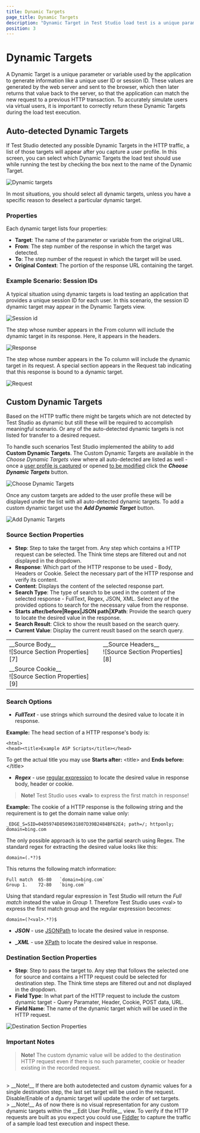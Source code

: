 ```yaml
---
title: Dynamic Targets
page_title: Dynamic Targets
description: "Dynamic Target in Test Studio load test is a unique parameter or variable used by the application to generate information like a unique user ID or session ID. Configure the dynamic parameters in load test user profile"
position: 3
---
```

# Dynamic Targets

A Dynamic Target is a unique parameter or variable used by the application to generate information like a unique user ID or session ID. These values are generated by the web server and sent to the browser, which then later returns that value back to the server, so that the application can match the new request to a previous HTTP transaction. To accurately simulate users via virtual users, it is important to correctly return these Dynamic Targets during the load test execution.

## Auto-detected Dynamic Targets

If Test Studio detected any possible Dynamic Targets in the HTTP traffic, a list of those targets will appear after you capture a user profile. In this screen, you can select which Dynamic Targets the load test should use while running the test by checking the box next to the name of the Dynamic Target.

![Dynamic targets][1]

In most situations, you should select all dynamic targets, unless you have a specific reason to deselect a particular dynamic target.

### Properties

Each dynamic target lists four properties:

- **Target**: The name of the parameter or variable from the original URL.
- **From**: The step number of the response in which the target was detected.
- **To**: The step number of the request in which the target will be used.
- **Original Context**: The portion of the response URL containing the target.

### Example Scenario: Session IDs

A typical situation using dynamic targets is load testing an application that provides a unique session ID for each user. In this scenario, the session ID dynamic target may appear in the Dynamic Targets view.

![Session id][2]

The step whose number appears in the From column will include the dynamic target in its response. Here, it appears in the headers.

![Response][3]

The step whose number appears in the To column will include the dynamic target in its request. A special section appears in the Request tab indicating that this response is bound to a dynamic target.

![Request][4]

## Custom Dynamic Targets

Based on the HTTP traffic there might be targets which are not detected by Test Studio as dynamic but still these will be required to accomplish meaningful scenario. Or any of the auto-detected dynamic targets is not listed for transfer to a desired request.

To handle such scenarios Test Studio implemented the ability to add __Custom Dynamic Targets__. The Custom Dynamic Targets are available in the _Choose Dynamic Targets_ view where all auto-detected are listed as well - once a <a href="/features/testing-types/load-testing/capturing-traffic" target="_blank">user profile is captured</a> or opened <a href="/features/testing-types/load-testing/modifying-tests" target="_blank">to be modified</a> click the ___Choose Dynamic Targets___ button. 

![Choose Dynamic Targets][5]

Once any custom targets are added to the user profile these will be displayed under the list with all auto-detected dynamic targets. To add a custom dynamic target use the ___Add Dynamic Target___ button. 

![Add Dynamic Targets][6]

### Source Section Properties

- **Step**: Step to take the target from. Any step which contains a HTTP request can be selected. The Think time steps are filtered out and not displayed in the dropdown.
- **Response**: Which part of the HTTP response to be used - Body, Headers or Cookie. Select the necessary part of the HTTP response and verify its content.
- **Content**: Displays the content of the selected response part.
- **Search Type**: The type of search to be used in the content of the selected response - FullText, Regex, JSON, XML. Select any of the provided options to search for the necessary value from the response.
- **Starts after/before|Regex|JSON path|XPath**: Provide the search query to locate the desired value in the response.
- **Search Result**: Click to show the reuslt based on the search query.
- **Current Value**: Display the current reuslt based on the search query.

<table id="no-table">
	<tr>
		<td>__Source Body__<br>![Source Section Properties][7]</td>
		<td>__Source Headers__<br>![Source Section Properties][8]</td>
    </tr>
    <tr>
        <td>__Source Cookie__<br>![Source Section Properties][9]</td>
	</tr>
<table>

### Search Options

- ___FullText___ - use strings which surround the desired value to locate it in response. 

__Example:__ The head section of a HTTP response's body is:

```
<html>
<head><title>Example ASP Scripts</title></head>
```

To get the actual title you may use __Starts after:__ \<title\> and __Ends before:__ \</title\>

- ___Regex___ - use <a href="https://docs.microsoft.com/en-us/dotnet/standard/base-types/regular-expression-language-quick-reference" target="_blank">regular expression</a> to locate the desired value in response body, header or cookie.

> __Note!__ Test Studio uses __\<val\>__ to express the first match in response!

__Example:__ The cookie of a HTTP response is the following string and the requirement is to get the domain name value only:

```
_EDGE_S=SID=04D5974D8509631807D39B2484BF62E4; path=/; httponly; domain=bing.com
```

The only possible approach is to use the partial search using Regex. The standard regex for extracting the desired value looks like this:

```
domain=(.*?)$
```

This returns the following match information:

```
Full match	65-80	`domain=bing.com`
Group 1.	72-80	`bing.com`
```

Using that standard regular expression in Test Studio will return the _Full match_ instead the value in _Group 1_. Therefore Test Studio uses \<val\> to express the first match group and the regular expression becomes:

```
domain=(?<val>.*?)$
```

- ___JSON___ - use <a href="http://goessner.net/articles/JsonPath/index.html#e3" target="_blank">JSONPath</a> to locate the desired value in response.

- __\__XML___ - use <a href="https://msdn.microsoft.com/en-us/library/ms256122(v=vs.110).aspx" target="_blank">XPath</a> to locate the desired value in response.

### Destination Section Properties

- **Step**: Step to pass the target to. Any step that follows the selected one for source and contains a HTTP request could be selected for destination step. The Think time steps are filtered out and not displayed in the dropdown.
- **Field Type**: In what part of the HTTP request to include the custom dynamic target - Query Paramater, Header, Cookie, POST data, URL.
- **Field Name**: The name of the dynamic target which will be used in the HTTP request.

![Destination Section Properties][10]

### Important Notes

> __Note!__ The custom dynamic value will be added to the destination HTTP request even if there is no such parameter, cookie or header existing in the recorded request.
<br>
> __Note!__ If there are both autodetected and custom dynamic values for a single destination step, the last set target will be used in the request. Disable/Enable of a dynamic target will update the order of set targets. 
<br>
> __Note!__ As of now there is no visual representation for any custom dynamic targets within the __Edit User Profile__ view. To verify if the HTTP requests are built as you expect you could use <a href="https://www.telerik.com/fiddler" target="_blank">Fiddler</a> to capture the traffic of a sample load test execution and inspect these.

[1]: /img/features/testing-types/load-testing/dynamic-targets/fig1.png
[2]: /img/features/testing-types/load-testing/dynamic-targets/fig2.png
[3]: /img/features/testing-types/load-testing/dynamic-targets/fig3.png
[4]: /img/features/testing-types/load-testing/dynamic-targets/fig4.png
[5]: /img/features/testing-types/load-testing/dynamic-targets/fig5.png
[6]: /img/features/testing-types/load-testing/dynamic-targets/fig6.png
[7]: /img/features/testing-types/load-testing/dynamic-targets/fig7.png
[8]: /img/features/testing-types/load-testing/dynamic-targets/fig7a.png
[9]: /img/features/testing-types/load-testing/dynamic-targets/fig7b.png
[10]: /img/features/testing-types/load-testing/dynamic-targets/fig8.png
